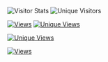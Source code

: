 
![Visitor Stats](https://visitor-badge.laobi.icu/badge?page_id=dr-sanjay.Dr-Sanjay)
![Unique Visitors](https://visitor-badge.laobi.icu/badge?page_id=dr-sanjay.Dr-Sanjay&title=unique%20visitors)
<!-- This code will show who has visited and how much time spent, which repo opened -->
[![Views](https://komarev.com/ghpvc/?username=Dr-Sanjay&label=Views&color=blueviolet)](https://github.com/Dr-Sanjay)
[![Unique Views](https://views.whatilearened.today/views/github/Dr-Sanjay/Assignment_Sanjay.svg)](https://github.com/Dr-Sanjay/Assignment_Sanjay)

[![Unique Views](https://views.whatilearened.today/views/github/Dr-Sanjay/Dr-Sanjay.svg?exclude_owner=true)](https://github.com/Dr-Sanjay/Dr-Sanjay)

[![Views](https://img.shields.io/badge/Views-G%20A-blueviolet)](https://github.com/Dr-Sanjay/Dr-Sanjay/blob/main/index.html)
